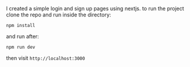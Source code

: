 I created a simple login and sign up pages using nextjs.
  to run the project clone the repo and run inside the directory:

  ```npm install```

  and run after: 

  ```npm run dev```

  then visit ```http://localhost:3000```


